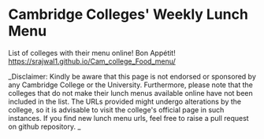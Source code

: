 # Cambridge Colleges' Weekly Lunch Menu

List of colleges with their menu online! Bon Appétit!
https://srajwal1.github.io/Cam_college_Food_menu/

_Disclaimer: Kindly be aware that this page is not endorsed or sponsored by any Cambridge College or the University. Furthermore, please note that the colleges that do not make their lunch menus available online have not been included in the list. The URLs provided might undergo alterations by the college, so it is advisable to visit the college's official page in such instances. If you find new lunch menu urls, feel free to raise a pull request on github repository. _
